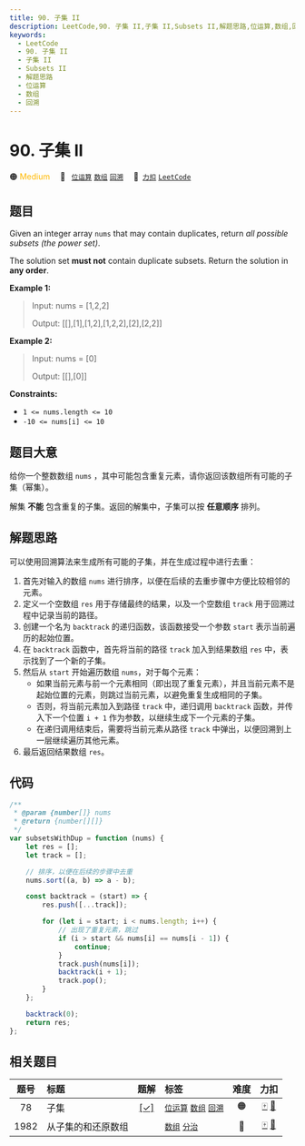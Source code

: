 ```yaml
---
title: 90. 子集 II
description: LeetCode,90. 子集 II,子集 II,Subsets II,解题思路,位运算,数组,回溯
keywords:
  - LeetCode
  - 90. 子集 II
  - 子集 II
  - Subsets II
  - 解题思路
  - 位运算
  - 数组
  - 回溯
---
```


# 90. 子集 II

🟠 <font color=#ffb800>Medium</font>&emsp; 🔖&ensp; [`位运算`](/tag/bit-manipulation.md) [`数组`](/tag/array.md) [`回溯`](/tag/backtracking.md)&emsp; 🔗&ensp;[`力扣`](https://leetcode.cn/problems/subsets-ii) [`LeetCode`](https://leetcode.com/problems/subsets-ii)

## 题目

Given an integer array `nums` that may contain duplicates, return _all
possible_ _subsets_ _(the power set)_.

The solution set **must not** contain duplicate subsets. Return the solution
in **any order**.

**Example 1:**

> Input: nums = [1,2,2]
>
> Output: [[],[1],[1,2],[1,2,2],[2],[2,2]]

**Example 2:**

> Input: nums = [0]
>
> Output: [[],[0]]

**Constraints:**

- `1 <= nums.length <= 10`
- `-10 <= nums[i] <= 10`

## 题目大意

给你一个整数数组 `nums` ，其中可能包含重复元素，请你返回该数组所有可能的子集（幂集）。

解集 **不能** 包含重复的子集。返回的解集中，子集可以按 **任意顺序** 排列。

## 解题思路

可以使用回溯算法来生成所有可能的子集，并在生成过程中进行去重：

1. 首先对输入的数组 `nums` 进行排序，以便在后续的去重步骤中方便比较相邻的元素。
2. 定义一个空数组 `res` 用于存储最终的结果，以及一个空数组 `track` 用于回溯过程中记录当前的路径。
3. 创建一个名为 `backtrack` 的递归函数，该函数接受一个参数 `start` 表示当前遍历的起始位置。
4. 在 `backtrack` 函数中，首先将当前的路径 `track` 加入到结果数组 `res` 中，表示找到了一个新的子集。
5. 然后从 `start` 开始遍历数组 `nums`，对于每个元素：
   - 如果当前元素与前一个元素相同（即出现了重复元素），并且当前元素不是起始位置的元素，则跳过当前元素，以避免重复生成相同的子集。
   - 否则，将当前元素加入到路径 `track` 中，递归调用 `backtrack` 函数，并传入下一个位置 `i + 1` 作为参数，以继续生成下一个元素的子集。
   - 在递归调用结束后，需要将当前元素从路径 `track` 中弹出，以便回溯到上一层继续遍历其他元素。
6. 最后返回结果数组 `res`。

## 代码

```javascript
/**
 * @param {number[]} nums
 * @return {number[][]}
 */
var subsetsWithDup = function (nums) {
	let res = [];
	let track = [];

	// 排序，以便在后续的步骤中去重
	nums.sort((a, b) => a - b);

	const backtrack = (start) => {
		res.push([...track]);

		for (let i = start; i < nums.length; i++) {
			// 出现了重复元素，跳过
			if (i > start && nums[i] == nums[i - 1]) {
				continue;
			}
			track.push(nums[i]);
			backtrack(i + 1);
			track.pop();
		}
	};

	backtrack(0);
	return res;
};
```

## 相关题目

<!-- prettier-ignore -->
| 题号 | 标题 | 题解 | 标签 | 难度 | 力扣 |
| :------: | :------ | :------: | :------ | :------: | :------: |
| 78 | 子集 | [[✓]](/problem/0078.md) |  [`位运算`](/tag/bit-manipulation.md) [`数组`](/tag/array.md) [`回溯`](/tag/backtracking.md) | 🟠 | [🀄️](https://leetcode.cn/problems/subsets) [🔗](https://leetcode.com/problems/subsets) |
| 1982 | 从子集的和还原数组 |  |  [`数组`](/tag/array.md) [`分治`](/tag/divide-and-conquer.md) | 🔴 | [🀄️](https://leetcode.cn/problems/find-array-given-subset-sums) [🔗](https://leetcode.com/problems/find-array-given-subset-sums) |